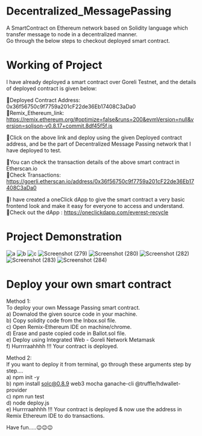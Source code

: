 # Decentralized_MessagePassing
A SmartContract on Ethereum network based on Solidity language which transfer message to node in a decentralized manner.\
Go through the below steps to checkout deployed smart contract.

# Working of Project
I have already deployed a smart contract over Goreli Testnet, and the details of deployed contract is given below:

📌Deployed Contract Address: 0x36f56750c9f7759a201cF22de36Eb17408C3aDa0\
🔗Remix_Ethereum_link: https://remix.ethereum.org/#optimize=false&runs=200&evmVersion=null&version=soljson-v0.8.17+commit.8df45f5f.js

📌Click on the above link and deploy using the given Deployed contract address, and be the part of Decentralized Message Passing network that I have deployed to test.

📌You can check the transaction details of the above smart contract in Etherscan.io\
🔗Check Transactions: https://goerli.etherscan.io/address/0x36f56750c9f7759a201cF22de36Eb17408C3aDa0
   
📌I have created a oneClick dApp to give the smart contract a very basic frontend look and make it easy for everyone to access and understand.\
🔗Check out the dApp : https://oneclickdapp.com/everest-recycle
 
 # Project Demonstration
 ![a](https://user-images.githubusercontent.com/66517701/198041104-a7d50663-805c-4c4e-bbcd-3aca72edd613.png)
![b](https://user-images.githubusercontent.com/66517701/198041265-3600ee89-9c62-4efc-b6a1-832ab15884cc.png)
![c](https://user-images.githubusercontent.com/66517701/198041278-d0a4bdfa-d247-4000-8968-4b54556353bb.png)
![Screenshot (279)](https://user-images.githubusercontent.com/66517701/198041284-432edd56-50e1-4e63-abcc-b1448d423c86.png)
![Screenshot (280)](https://user-images.githubusercontent.com/66517701/198041287-da436f87-83ca-4b49-9e75-eed01bf4938c.png)
![Screenshot (282)](https://user-images.githubusercontent.com/66517701/198041301-388a452f-f808-401a-9a51-fa999a65ef2e.png)
![Screenshot (283)](https://user-images.githubusercontent.com/66517701/198041256-bc348358-1779-48bf-acb5-afdc70ebe12d.png)
![Screenshot (284)](https://user-images.githubusercontent.com/66517701/198043525-355eabd3-261f-4238-a46f-2fdab4e94688.png)

# Deploy your own smart contract 

Method 1:\
To deploy your own Message Passing smart contract.\
  a) Downalod the given source code in your machine.\
  b) Copy solidity code from the Inbox.sol file. \
  c) Open Remix-Ethereum IDE on machine/chrome. \
  d) Erase and paste copied code in Ballot.sol file. \
  e) Deploy using Integrated Web - Goreli Network Metamask \
  f) Hurrrraahhhh !!! Your contract is deployed.
 
 Method 2:\
 If you want to deploy it from terminal, go through these arguments step by step....\
   a) npm init -y\
   b) npm install solc@0.8.9 web3 mocha ganache-cli @truffle/hdwallet-provider\
   c) npm run test\
   d) node deploy.js \
   e) Hurrrraahhhh !!! Your contract is deployed & now use the address in Remix Ethereum IDE to do transactions.

 Have fun.....😉😉😉
